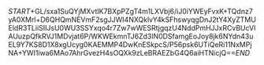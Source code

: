$START$+GL/sxa1SuQYjMXvtIK7BXpPZgT4m1LXVbj6/iJ0iYWEyFvxK+TQdnz7yA0XMrl+D6QHQmNEVmF2sgJJWI4NXQklvY4kSFhswyqgDnJ2tY4XyZTMUEldR3TLiiSIIJsU0WU3SSYxqo4r7Zw7wWESRtjgqzU4NddPmHJJxRCvBUcVlAUuzpQfkRVJ1MDvjat6P/WKWEkmnTJ6Zd3lN0DSfamgEoJoy8jk6NYdn43uEL9Y7KS8D1X8xgUcyg0KAEMMP4DwKnESkpcS/P56psk6UTiQeRi11NxMPjNA+YWI1iwa6MAo7AhrGvezH4sOQXk9zLeBRAEZbG4Q6aiHTNicjQ==$END$
